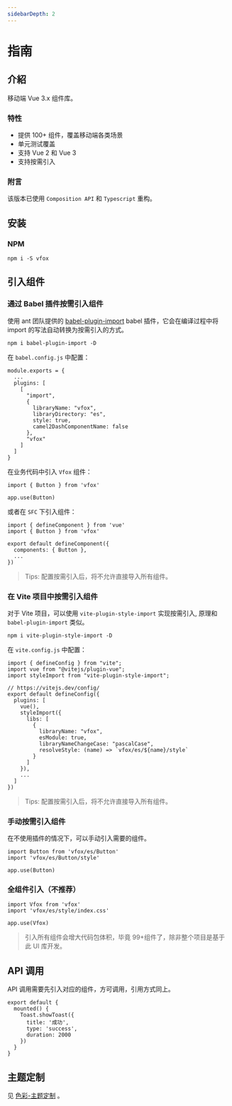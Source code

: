 ```yaml
---
sidebarDepth: 2
---
```


# 指南

## 介紹

移动端 Vue 3.x 组件库。

### 特性

- 提供 100+ 组件，覆盖移动端各类场景
- 单元测试覆盖
- 支持 Vue 2 和 Vue 3
- 支持按需引入

### 附言

该版本已使用 `Composition API` 和 `Typescript` 重构。

## 安装

### NPM

```
npm i -S vfox
```

## 引入组件

### 通过 Babel 插件按需引入组件

使用 ant 团队提供的 [babel-plugin-import](https://github.com/ant-design/babel-plugin-import) babel 插件，它会在编译过程中将 import 的写法自动转换为按需引入的方式。

```
npm i babel-plugin-import -D
```

在 `babel.config.js` 中配置：

```
module.exports = {
  ...
  plugins: [
    [
      "import",
      {
        libraryName: "vfox",
        libraryDirectory: "es",
        style: true,
        camel2DashComponentName: false
      },
      "vfox"
    ]
  ]
}
```

在业务代码中引入 `Vfox` 组件：

```
import { Button } from 'vfox'

app.use(Button)
```

或者在 `SFC` 下引入组件：

```
import { defineComponent } from 'vue'
import { Button } from 'vfox'

export default defineComponent({
  components: { Button },
  ...
})
```

> Tips: 配置按需引入后，将不允许直接导入所有组件。

### 在 Vite 项目中按需引入组件

对于 Vite 项目，可以使用 `vite-plugin-style-import` 实现按需引入, 原理和 `babel-plugin-import` 类似。

```
npm i vite-plugin-style-import -D
```

在 `vite.config.js` 中配置：

```
import { defineConfig } from "vite";
import vue from "@vitejs/plugin-vue";
import styleImport from "vite-plugin-style-import";

// https://vitejs.dev/config/
export default defineConfig({
  plugins: [
    vue(),
    styleImport({
      libs: [
        {
          libraryName: "vfox",
          esModule: true,
          libraryNameChangeCase: "pascalCase",
          resolveStyle: (name) => `vfox/es/${name}/style`
        }
      ]
    }),
    ...
  ]
})
```

> Tips: 配置按需引入后，将不允许直接导入所有组件。

### 手动按需引入组件

在不使用插件的情况下，可以手动引入需要的组件。

```
import Button from 'vfox/es/Button'
import 'vfox/es/Button/style'

app.use(Button)
```

### 全组件引入（不推荐）

```
import Vfox from 'vfox'
import 'vfox/es/style/index.css'

app.use(Vfox)
```

> 引入所有组件会增大代码包体积，毕竟 99+组件了，除非整个项目是基于此 UI 库开发。

## API 调用

API 调用需要先引入对应的组件，方可调用，引用方式同上。

```
export default {
  mounted() {
    Toast.showToast({
      title: '成功',
      type: 'success',
      duration: 2000
    })
  }
}
```

## 主题定制

见 [色彩-主题定制](./design/color.md#主题定制) 。
